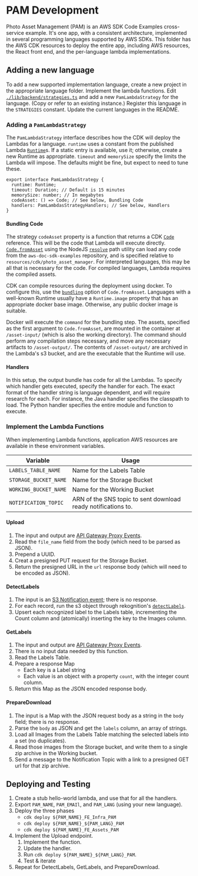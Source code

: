 # PAM Development

Photo Asset Management (PAM) is an AWS SDK Code Examples cross-service example.
It's one app, with a consistent architecture, implemented in several programming
languages supported by AWS SDKs. This folder has the AWS CDK resources to deploy
the entire app, including AWS resources, the React front end, and the
per-language lambda implementations.

## Adding a new language

To add a new supported implementation language, create a new project in the appropriate language folder.
Implement the lambda functions.
Edit [`./lib/backend/strategies.ts`](./lib/backend/strategies.ts) and add a new `PamLambdaStrategy` for the language.
(Copy or refer to an existing instance.)
Register this language in the `STRATEGIES` constant.
Update the current languages in the README.

### Adding a `PamLambdaStrategy`

The `PamLambdaStrategy` interface describes how the CDK will deploy the Lambdas for a language.
`runtime` uses a constant from the published Lambda [`Runtime`](https://docs.aws.amazon.com/cdk/api/v1/docs/@aws-cdk_aws-lambda.Runtime.html)s.
If a static entry is available, use it; otherwise, create a new Runtime as appropriate.
`timeout` and `memorySize` specify the limits the Lambda will impose.
The defaults might be fine, but expect to need to tune these.

```
export interface PamLambdasStrategy {
  runtime: Runtime;
  timeout: Duration; // Default is 15 minutes
  memorySize: number; // In megabytes
  codeAsset: () => Code; // See below, Bundling Code
  handlers: PamLambdasStrategyHandlers; // See below, Handlers
}
```

#### Bundling Code

The strategy `codeAsset` property is a function that returns a CDK [`Code`](https://docs.aws.amazon.com/cdk/api/v1/docs/@aws-cdk_aws-lambda.Code.html) reference.
This will be the code that Lambda will execute directly.
[`Code.fromAsset`](https://docs.aws.amazon.com/cdk/api/v1/docs/@aws-cdk_aws-lambda.Code.html#static-fromwbrassetpath-options) using the NodeJS [`resolve`](https://nodejs.org/api/path.html#pathresolvepaths) path utility can load any code from the `aws-doc-sdk-examples` repository, and is specified relative to `resources/cdk/photo_asset_manager`.
For interpreted languages, this may be all that is necessary for the code.
For compiled languages, Lambda requires the compiled assets.

CDK can compile resources during the deployment using docker.
To configure this, use the [`bundling`](https://docs.aws.amazon.com/cdk/api/v1/docs/@aws-cdk_aws-s3-assets.AssetOptions.html#bundling) option of `Code.fromAsset`.
Languages with a well-known Runtime usually have a `Runtime.image` property that has an appropriate docker base image.
Otherwise, any public docker image is suitable.

Docker will execute the `command` for the bundling step.
The assets, specified as the first argument to `Code.fromAsset`, are mounted in the container at `/asset-input/` (which is also the working directory).
The command should perform any compilation steps necessary, and move any necessary artifacts to `/asset-output/`.
The contents of `/asset-output/` are archived in the Lambda's s3 bucket, and are the executable that the Runtime will use.

#### Handlers

In this setup, the output bundle has code for all the Lambdas.
To specify which handler gets executed, specify the handler for each.
The exact format of the handler string is language dependent, and will require research for each.
For instance, the Java handler specifies the classpath to load.
The Python handler specifies the entire module and function to execute.

### Implement the Lambda Functions

When implementing Lambda functions, application AWS resources are available in these environment variables.

| Variable              | Usage                                                         |
| --------------------- | ------------------------------------------------------------- |
| `LABELS_TABLE_NAME`   | Name for the Labels Table                                     |
| `STORAGE_BUCKET_NAME` | Name for the Storage Bucket                                   |
| `WORKING_BUCKET_NAME` | Name for the Working Bucket                                   |
| `NOTIFICATION_TOPIC`  | ARN of the SNS topic to sent download ready notifications to. |

#### Upload

1. The input and output are [API Gateway Proxy Events](https://docs.aws.amazon.com/apigateway/latest/developerguide/set-up-lambda-proxy-integrations.html#api-gateway-simple-proxy-for-lambda-input-format).
1. Read the `file_name` field from the body (which need to be parsed as JSON).
1. Prepend a UUID.
1. Creat a presigned PUT request for the Storage Bucket.
1. Return the presigned URL in the `url` response body (which will need to be encoded as JSON).

#### DetectLabels

1. The input is an [S3 Notification event](https://docs.aws.amazon.com/lambda/latest/dg/with-s3.html); there is no response.
1. For each record, run the s3 object through rekognition's [`detectLabels`](https://docs.aws.amazon.com/rekognition/latest/APIReference/API_DetectLabels.html).
1. Upsert each recognized label to the Labels table, incrementing the Count column and (atomically) inserting the key to the Images column.

#### GetLabels

1. The input and output are [API Gateway Proxy Events](https://docs.aws.amazon.com/apigateway/latest/developerguide/set-up-lambda-proxy-integrations.html#api-gateway-simple-proxy-for-lambda-input-format).
1. There is no input data needed by this function.
1. Read the Labels Table.
1. Prepare a response Map
   - Each key is a Label string
   - Each value is an object with a property `count`, with the integer count column.
1. Return this Map as the JSON encoded response body.

#### PrepareDownload

1. The input is a Map with the JSON request body as a string in the `body` field; there is no response.
1. Parse the `body` as JSON and get the `labels` column, an array of strings.
1. Load all Images from the Labels Table matching the selected labels into a set (no duplicates).
1. Read those images from the Storage bucket, and write them to a single zip archive in the Working bucket.
1. Send a message to the Notification Topic with a link to a presigned GET url for that zip archive.

## Deploying and Testing

1. Create a stub hello-world lambda, and use that for all the handlers.
1. Export `PAM_NAME`, `PAM_EMAIl`, and `PAM_LANG` (using your new language).
1. Deploy the three phases
   - `cdk deploy ${PAM_NAME}_FE_Infra_PAM`
   - `cdk deploy ${PAM_NAME}_${PAM_LANG}_PAM`
   - `cdk deploy ${PAM_NAME}_FE_Assets_PAM`
1. Implement the Upload endpoint.
   1. Implement the function.
   1. Update the handler.
   1. Run `cdk deploy ${PAM_NAME}_${PAM_LANG}_PAM`.
   1. Test & iterate
1. Repeat for DetectLabels, GetLabels, and PrepareDownload.
